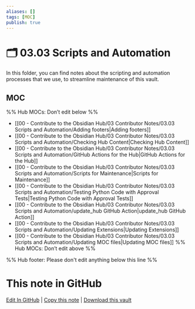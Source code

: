 ```yaml
---
aliases: []
tags: [MOC]
publish: true
---
```


# 🗂️ 03.03 Scripts and Automation

In this folder, you can find notes about the scripting and automation processes that we use, to streamline maintenance of this vault.

## MOC

%% Hub MOCs: Don’t edit below %%

- [[00 - Contribute to the Obsidian Hub/03 Contributor Notes/03.03 Scripts and Automation/Adding footers|Adding footers]]
- [[00 - Contribute to the Obsidian Hub/03 Contributor Notes/03.03 Scripts and Automation/Checking Hub Content|Checking Hub Content]]
- [[00 - Contribute to the Obsidian Hub/03 Contributor Notes/03.03 Scripts and Automation/GitHub Actions for the Hub|GitHub Actions for the Hub]]
- [[00 - Contribute to the Obsidian Hub/03 Contributor Notes/03.03 Scripts and Automation/Scripts for Maintenance|Scripts for Maintenance]]
- [[00 - Contribute to the Obsidian Hub/03 Contributor Notes/03.03 Scripts and Automation/Testing Python Code with Approval Tests|Testing Python Code with Approval Tests]]
- [[00 - Contribute to the Obsidian Hub/03 Contributor Notes/03.03 Scripts and Automation/update_hub GitHub Action|update_hub GitHub Action]]
- [[00 - Contribute to the Obsidian Hub/03 Contributor Notes/03.03 Scripts and Automation/Updating Extensions|Updating Extensions]]
- [[00 - Contribute to the Obsidian Hub/03 Contributor Notes/03.03 Scripts and Automation/Updating MOC files|Updating MOC files]]
  %% Hub MOCs: Don’t edit above %%

%% Hub footer: Please don't edit anything below this line %%

# This note in GitHub

<span class="git-footer">[Edit In GitHub](https://github.dev/obsidian-community/obsidian-hub/blob/main/00%20-%20Contribute%20to%20the%20Obsidian%20Hub/03%20Contributor%20Notes/03.03%20Scripts%20and%20Automation/%F0%9F%97%82%EF%B8%8F%2003.03%20Scripts%20and%20Automation.md "git-hub-edit-note") | [Copy this note](https://raw.githubusercontent.com/obsidian-community/obsidian-hub/main/00%20-%20Contribute%20to%20the%20Obsidian%20Hub/03%20Contributor%20Notes/03.03%20Scripts%20and%20Automation/%F0%9F%97%82%EF%B8%8F%2003.03%20Scripts%20and%20Automation.md "git-hub-copy-note") | [Download this vault](https://github.com/obsidian-community/obsidian-hub/archive/refs/heads/main.zip "git-hub-download-vault") </span>
